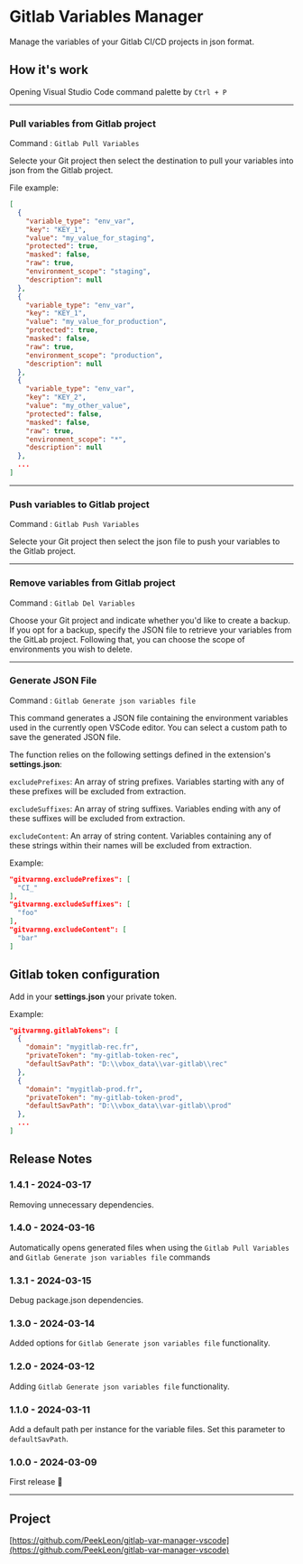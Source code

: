 # Gitlab Variables Manager

Manage the variables of your Gitlab CI/CD projects in json format.

## How it's work

Opening Visual Studio Code command palette by `Ctrl + P`

---

### Pull variables from Gitlab project

Command : `Gitlab Pull Variables`

Selecte your Git project then select the destination to pull your variables into json from the Gitlab project.

File example:

```json
[
  {
    "variable_type": "env_var",
    "key": "KEY_1",
    "value": "my_value_for_staging",
    "protected": true,
    "masked": false,
    "raw": true,
    "environment_scope": "staging",
    "description": null
  },
  {
    "variable_type": "env_var",
    "key": "KEY_1",
    "value": "my_value_for_production",
    "protected": true,
    "masked": false,
    "raw": true,
    "environment_scope": "production",
    "description": null
  },
  {
    "variable_type": "env_var",
    "key": "KEY_2",
    "value": "my_other_value",
    "protected": false,
    "masked": false,
    "raw": true,
    "environment_scope": "*",
    "description": null
  },
  ...
]
```
---

### Push variables to Gitlab project

Command : `Gitlab Push Variables`

Selecte your Git project then select the json file to push your variables to the Gitlab project.

---

### Remove variables from Gitlab project

Command : `Gitlab Del Variables`

Choose your Git project and indicate whether you'd like to create a backup. If you opt for a backup, specify the JSON file to retrieve your variables from the GitLab project. Following that, you can choose the scope of environments you wish to delete.

---

### Generate JSON File

Command : `Gitlab Generate json variables file`

This command generates a JSON file containing the environment variables used in the currently open VSCode editor. You can select a custom path to save the generated JSON file.

The function relies on the following settings defined in the extension's **settings.json**:

`excludePrefixes`: An array of string prefixes. Variables starting with any of these prefixes will be excluded from extraction.

`excludeSuffixes`: An array of string suffixes. Variables ending with any of these suffixes will be excluded from extraction.

`excludeContent`: An array of string content. Variables containing any of these strings within their names will be excluded from extraction.

Example:

```json
"gitvarmng.excludePrefixes": [
  "CI_"
],
"gitvarmng.excludeSuffixes": [
  "foo"
],
"gitvarmng.excludeContent": [
  "bar"
]
```

## Gitlab token configuration

Add in your **settings.json** your private token.

Example:

```json
"gitvarmng.gitlabTokens": [
  {
    "domain": "mygitlab-rec.fr",
    "privateToken": "my-gitlab-token-rec",
    "defaultSavPath": "D:\\vbox_data\\var-gitlab\\rec"
  },
  {
    "domain": "mygitlab-prod.fr",
    "privateToken": "my-gitlab-token-prod",
    "defaultSavPath": "D:\\vbox_data\\var-gitlab\\prod"
  },
  ...
]
```


## Release Notes

### 1.4.1 - 2024-03-17
Removing unnecessary dependencies.

### 1.4.0 - 2024-03-16
Automatically opens generated files when using the `Gitlab Pull Variables` and `Gitlab Generate json variables file` commands

### 1.3.1 - 2024-03-15
Debug package.json dependencies.

### 1.3.0 - 2024-03-14
Added options for `Gitlab Generate json variables file` functionality.

### 1.2.0 - 2024-03-12
Adding `Gitlab Generate json variables file` functionality.

### 1.1.0 - 2024-03-11
Add a default path per instance for the variable files.
Set this parameter to `defaultSavPath`.

### 1.0.0 - 2024-03-09
First release 🎉


---

## Project

[https://github.com/PeekLeon/gitlab-var-manager-vscode](https://github.com/PeekLeon/gitlab-var-manager-vscode)